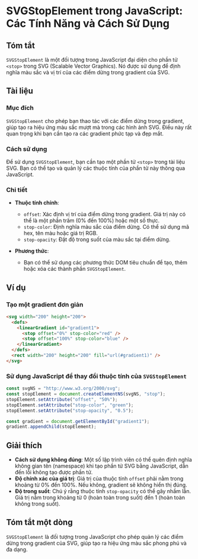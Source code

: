 <!--
Meta Description: # SVGStopElement trong JavaScript: Các Tính Năng và Cách Sử Dụng ## Tóm tắt `SVGStopElement` là một đối tượng trong JavaScript đại diện cho phần tử `<...
Meta Keywords: trong, stop, của, các, svg
-->

# SVGStopElement trong JavaScript: Các Tính Năng và Cách Sử Dụng

## Tóm tắt
`SVGStopElement` là một đối tượng trong JavaScript đại diện cho phần tử `<stop>` trong SVG (Scalable Vector Graphics). Nó được sử dụng để định nghĩa màu sắc và vị trí của các điểm dừng trong gradient của SVG.

## Tài liệu
### Mục đích
`SVGStopElement` cho phép bạn thao tác với các điểm dừng trong gradient, giúp tạo ra hiệu ứng màu sắc mượt mà trong các hình ảnh SVG. Điều này rất quan trọng khi bạn cần tạo ra các gradient phức tạp và đẹp mắt.

### Cách sử dụng
Để sử dụng `SVGStopElement`, bạn cần tạo một phần tử `<stop>` trong tài liệu SVG. Bạn có thể tạo và quản lý các thuộc tính của phần tử này thông qua JavaScript.

### Chi tiết
- **Thuộc tính chính**:
  - `offset`: Xác định vị trí của điểm dừng trong gradient. Giá trị này có thể là một phần trăm (0% đến 100%) hoặc một số thực.
  - `stop-color`: Định nghĩa màu sắc của điểm dừng. Có thể sử dụng mã hex, tên màu hoặc giá trị RGB.
  - `stop-opacity`: Đặt độ trong suốt của màu sắc tại điểm dừng.

- **Phương thức**:
  - Bạn có thể sử dụng các phương thức DOM tiêu chuẩn để tạo, thêm hoặc xóa các thành phần `SVGStopElement`.

## Ví dụ
### Tạo một gradient đơn giản
```html
<svg width="200" height="200">
  <defs>
    <linearGradient id="gradient1">
      <stop offset="0%" stop-color="red" />
      <stop offset="100%" stop-color="blue" />
    </linearGradient>
  </defs>
  <rect width="200" height="200" fill="url(#gradient1)" />
</svg>
```

### Sử dụng JavaScript để thay đổi thuộc tính của `SVGStopElement`
```javascript
const svgNS = "http://www.w3.org/2000/svg";
const stopElement = document.createElementNS(svgNS, "stop");
stopElement.setAttribute("offset", "50%");
stopElement.setAttribute("stop-color", "green");
stopElement.setAttribute("stop-opacity", "0.5");

const gradient = document.getElementById("gradient1");
gradient.appendChild(stopElement);
```

## Giải thích
- **Cách sử dụng không đúng**: Một số lập trình viên có thể quên định nghĩa không gian tên (namespace) khi tạo phần tử SVG bằng JavaScript, dẫn đến lỗi không tạo được phần tử.
- **Độ chính xác của giá trị**: Giá trị của thuộc tính `offset` phải nằm trong khoảng từ 0% đến 100%. Nếu không, gradient sẽ không hiển thị đúng.
- **Độ trong suốt**: Chú ý rằng thuộc tính `stop-opacity` có thể gây nhầm lẫn. Giá trị nằm trong khoảng từ 0 (hoàn toàn trong suốt) đến 1 (hoàn toàn không trong suốt).

## Tóm tắt một dòng
`SVGStopElement` là đối tượng trong JavaScript cho phép quản lý các điểm dừng trong gradient của SVG, giúp tạo ra hiệu ứng màu sắc phong phú và đa dạng.